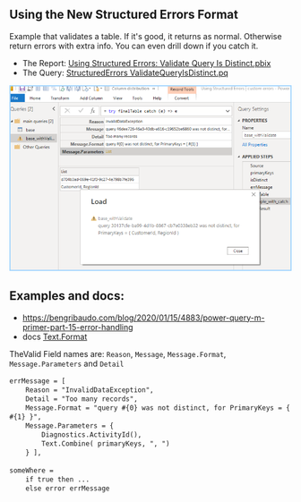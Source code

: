 ## Using the New Structured Errors Format

Example that validates a table. If it's good, it returns as normal. Otherwise return errors with extra info. You can even drill down if you catch it.

- The Report: [Using Structured Errors: Validate Query Is Distinct.pbix](./Using%20Structured%20Errors%20%E2%81%9E%20custom%20errors.pbix)
- The Query: [StructuredErrors ValidateQueryIsDistinct.pq](./pq/UsingStructuredErrors-ValidateQueryIsDistinct.pq)

![screen of distinct](./img/UsingStructuredErrors-ValidateQueryIsDistinct.png)



## Examples and docs:
        
- <https://bengribaudo.com/blog/2020/01/15/4883/power-query-m-primer-part-15-error-handling>
- docs [Text.Format](https://docs.microsoft.com/en-us/powerquery-m/text-format)

TheValid Field names are: `Reason`, `Message`, `Message.Format`, `Message.Parameters` and `Detail`

```pq
errMessage = [
    Reason = "InvalidDataException",
    Detail = "Too many records",
    Message.Format = "query #{0} was not distinct, for PrimaryKeys = { #{1} }",
    Message.Parameters = {
        Diagnostics.ActivityId(),
        Text.Combine( primaryKeys, ", ")
    } ],

someWhere =
    if true then ...
    else error errMessage
```
